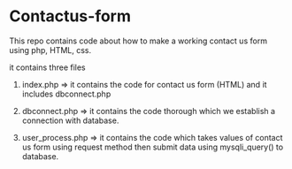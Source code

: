 # Contactus-form

This repo contains code about how to make a working contact us form using php, HTML, css.


it contains three files 


1. index.php => it contains the code for contact us form (HTML) and it includes dbconnect.php

2. dbconnect.php => it contains the code thorough which we establish a connection with database.

3. user_process.php => it contains the code which takes values of contact us form using request method then submit data using mysqli_query() to database.
